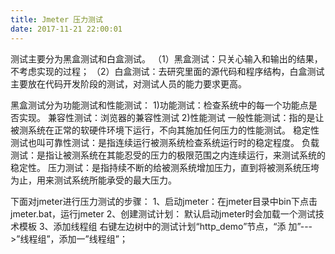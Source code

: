 ```yaml
---
title: Jmeter 压力测试 
date: 2017-11-21 22:00:01
---
```


测试主要分为黑盒测试和白盒测试。
（1）黑盒测试：只关心输入和输出的结果，不考虑实现的过程；
（2）白盒测试：去研究里面的源代码和程序结构，白盒测试主要放在代码开发阶段的测试，对测试人员的能力要求更高。

黑盒测试分为功能测试和性能测试：
1)功能测试：检查系统中的每一个功能点是否实现。
兼容性测试：浏览器的兼容性测试 
2)性能测试
一般性能测试：指的是让被测系统在正常的软硬件环境下运行，不向其施加任何压力的性能测试。
稳定性测试也叫可靠性测试：是指连续运行被测系统检查系统运行时的稳定程度。
负载测试：是指让被测系统在其能忍受的压力的极限范围之内连续运行，来测试系统的稳定性。
压力测试：是指持续不断的给被测系统增加压力，直到将被测系统压垮为止，用来测试系统所能承受的最大压力。

下面对jmeter进行压力测试的步骤：
1、启动jmeter：在jmeter目录中bin下点击jmeter.bat，运行jmeter
2、创建测试计划：
默认启动jmeter时会加载一个测试技术模板
3、添加线程组
右键左边树中的测试计划“http_demo”节点，“添 加”--->”线程组”，添加一”线程组”；
